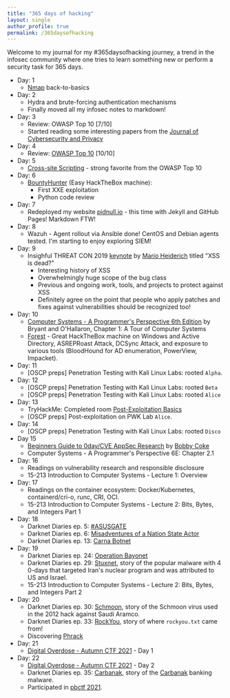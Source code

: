 ```yaml
---
title: "365 days of hacking"
layout: single
author_profile: true
permalink: /365daysofhacking
---
```


Welcome to my journal for my #365daysofhacking journey, a trend in the infosec community where one tries to learn something new or perform a security task for 365 days.

- Day: 1
  - [Nmap](https://tryhackme.com/room/furthernmap) back-to-basics
- Day: 2
  - Hydra and brute-forcing authentication mechanisms
  - Finally moved all my infosec notes to markdown!
- Day: 3
  - Review: OWASP Top 10 [7/10]
  - Started reading some interesting papers from the [Journal of Cybersecurity and Privacy](https://www.mdpi.com/journal/jcp)
- Day: 4
  - Review: [OWASP Top 10](https://tryhackme.com/room/owasptop10) [10/10]
- Day: 5
  - [Cross-site Scripting](https://tryhackme.com/room/xss) - strong favorite from the OWASP Top 10
- Day: 6
  - [BountyHunter](https://www.hackthebox.eu/achievement/machine/429896/359) (Easy HackTheBox machine):
    - First XXE exploitation
    - Python code review
- Day: 7
  - Redeployed my website [pidnull.io](https://pidnull.io) - this time with Jekyll and GitHub Pages! Markdown FTW!
- Day: 8
  - Wazuh - Agent rollout via Ansible done! CentOS and Debian agents tested. I'm starting to enjoy exploring SIEM!
- Day: 9
  - Insighful THREAT CON 2019 [keynote](https://www.youtube.com/watch?v=qEzBnzhluHY) by [Mario Heiderich](https://cure53.de/) titled "XSS is dead?"
    - Interesting history of XSS
    - Overwhelmingly huge scope of the bug class
    - Previous and ongoing work, tools, and projects to protect against XSS
    - Definitely agree on the point that people who apply patches and fixes against vulnerabilities should be recognized too!
- Day: 10
  - [Computer Systems - A Programmer's Perspective 6th Edition](https://csapp.cs.cmu.edu) by Bryant and O'Hallaron, Chapter 1: A Tour of Computer Systems
  - [Forest](https://www.hackthebox.eu/achievement/machine/429896/212) - Great HackTheBox machine on Windows and Active Directory, ASREPRoast Attack, DCSync Attack, and exposure to various tools (BloodHound for AD enumeration, PowerView, Impacket).
- Day: 11
  - [OSCP preps] Penetration Testing with Kali Linux Labs: rooted `Alpha`.
- Day: 12
  - [OSCP preps] Penetration Testing with Kali Linux Labs: rooted `Beta`
  - [OSCP preps] Penetration Testing with Kali Linux Labs: rooted `Alice`
- Day: 13
  - TryHackMe: Completed room [Post-Exploitation Basics](https://tryhackme.com/room/postexploit)
  - [OSCP preps] Post-exploitation on PWK Lab `Alice`.
- Day: 14
  - [OSCP preps] Penetration Testing with Kali Linux Labs: rooted `Disco`
- Day 15
  - [Beginners Guide to 0day/CVE AppSec Research](https://0xboku.com/2021/09/14/0dayappsecBeginnerGuide.html) by [Bobby Coke](https://twitter.com/0xBoku)
  - Computer Systems - A Programmer's Perspective 6E: Chapter 2.1
- Day: 16
  - Readings on vulnerability research and responsible disclosure
  - 15-213 Introduction to Computer Systems - Lecture 1: Overview
- Day: 17
  - Readings on the container ecosystem: Docker/Kubernetes, containerd/cri-o, runc, CRI, OCI.
  - 15-213 Introduction to Computer Systems - Lecture 2: Bits, Bytes, and Integers Part 1
- Day: 18
  - Darknet Diaries ep. 5: [#ASUSGATE](https://darknetdiaries.com/episode/5/)
  - Darknet Diaries ep. 6: [Misadventures of a Nation State Actor](https://darknetdiaries.com/episode/6/)
  - Darknet Diaries ep. 13: [Carna Botnet](https://darknetdiaries.com/episode/13/)
- Day: 19
  - Darknet Diaries ep. 24: [Operation Bayonet](https://darknetdiaries.com/episode/24/)
  - Darknet Diaries ep. 29: [Stuxnet](https://darknetdiaries.com/episode/29/), story of the popular malware with 4 0-days that targeted Iran's nuclear program and was attributed to US and Israel.
  - 15-213 Introduction to Computer Systems - Lecture 2: Bits, Bytes, and Integers Part 2
- Day: 20
  - Darknet Diaries ep. 30: [Schmoon](https://darknetdiaries.com/episode/30/), story of the Schmoon virus used in the 2012 hack against Saudi Aramco.
  - Darknet Diaries ep. 33: [RockYou](https://darknetdiaries.com/episode/33/), story of where `rockyou.txt` came from!
  - Discovering [Phrack](http://phrack.org/issues/70/1.html)
- Day: 21
  - [Digital Overdose - Autumn CTF 2021](https://digitaloverdose.tech/ctf/2021-autumn) - Day 1
- Day: 22
  - [Digital Overdose - Autumn CTF 2021](https://digitaloverdose.tech/ctf/2021-autumn) - Day 2
  - Darknet Diaries ep. 35: [Carbanak](https://darknetdiaries.com/episode/35/), story of the [Carbanak](https://www.trendmicro.com/vinfo/us/security/news/cybercrime-and-digital-threats/carbanak-backdoor-s-source-code-leaked-what-this-means-for-enterprises) banking malware.
  - Participated in [pbctf 2021](https://ctf.perfect.blue/).
